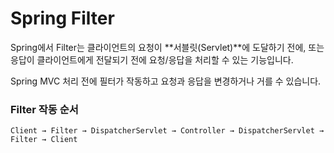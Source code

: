 # Spring Filter
Spring에서 Filter는 클라이언트의 요청이 **서블릿(Servlet)**에 도달하기 전에, 또는 응답이 클라이언트에게 전달되기 전에 요청/응답을 처리할 수 있는 기능입니다.

Spring MVC 처리 전에 필터가 작동하고 요청과 응답을 변경하거나 거를 수 있습니다.
### Filter 작동 순서
    Client → Filter → DispatcherServlet → Controller → DispatcherServlet → Filter → Client